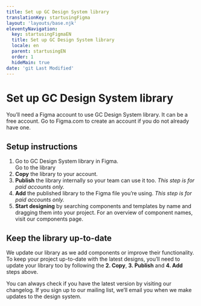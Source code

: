 ```yaml
---
title: Set up GC Design System library
translationKey: startusingFigma
layout: 'layouts/base.njk'
eleventyNavigation:
  key: startusingFigmaEN
  title: Set up GC Design System library
  locale: en
  parent: startusingEN
  order: 1
  hideMain: true
date: 'git Last Modified'
---
```


# Set up GC Design System library

<gcds-notice type="info" notice-title-tag="h2" notice-title="Before you start">
  <gcds-text>You’ll need a Figma account to use <gcds-link href="{{ links.figma }}" external>GC Design System library</gcds-link>. It can be a free account.</gcds-text>
  <gcds-text>Go to <gcds-link href="{{ links.figmaHomepage }}" external>Figma.com</gcds-link> to create an account if you do not already have one.</gcds-text>
</gcds-notice>

## Setup instructions

<ol class="list-decimal">
  <li>
    Go to GC Design System library in Figma.<br/>
    <gcds-button class="my-150" button-role="start" type="link" target="_blank" href="{{ links.figma }}">
      Go to the library
    </gcds-button>
  </li>
  <li><gcds-link href="{{ links.figmaCopy }}" external><strong>Copy</strong> the library</gcds-link> to your account.</li>
  <li><gcds-link href="{{ links.figmaPublish }}" external><strong>Publish</strong> the library</gcds-link> internally so your team can use it too. <em>This step is for paid accounts only.</em></li>
  <li><gcds-link href="{{ links.figmaAdd }}" external><strong>Add</strong> the published library</gcds-link> to the Figma file you’re using. <em>This step is for paid accounts only.</em></li>
  <li><gcds-link href="{{ links.figmaStart }}" external><strong>Start designing</strong></gcds-link> by searching components and templates by name and dragging them into your project. For an overview of component names, visit our <gcds-link href="{{ links.components }}">components page</gcds-link>.</li>
</ol>

## Keep the library up-to-date

We update our library as we add components or improve their functionality. To keep your project up-to-date with the latest designs, you’ll need to update your library too by following the <strong>2. Copy</strong>, <strong>3. Publish</strong> and <strong>4. Add</strong> steps above.

You can always check if you have the latest version by visiting our <span class="text-truncate"><gcds-link href="{{ links.figma }}" external>changelog</gcds-link>.</span> If you <gcds-link href="{{ links.contactMailingList }}">sign up to our mailing list</gcds-link>, we’ll email you when we make updates to the design system.
